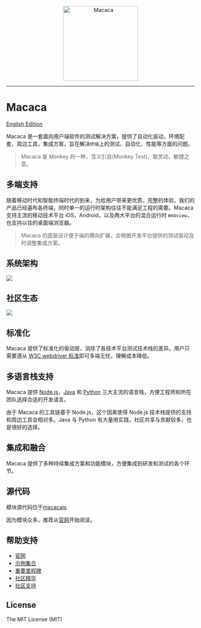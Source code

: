 <p align="center">
  <a href="//macacajs.github.io">
    <img
      alt="Macaca"
      src="https://macacajs.github.io/macaca-logo/svg/monkey.svg"
      width="200"
    />
  </a>
</p>

---

# Macaca

[English Edition](README.md)

Macaca 是一套面向用户端软件的测试解决方案，提供了自动化驱动，环境配套，周边工具，集成方案，旨在解决`终端`上的测试、自动化、性能等方面的问题。

> Macaca 是 Monkey 的一种，含义引自(Monkey Test)，取灵动、敏捷之意。

## 多端支持

随着移动时代和智能终端时代的到来，为给用户带来更优质、完整的体验，我们的产品已经遍布各终端，同时单一的运行时架构往往不能满足工程的需要。Macaca 支持主流的移动技术平台 iOS，Android，以及两大平台的混合运行时 `Webview`，也支持以往的桌面端浏览器。

> Macaca 的底层设计便于端的横向扩展，会根据开发平台提供的测试驱动及时调整集成方案。

## 系统架构

![](https://macacajs.com/assets/88fe9010gy1g1k8o53d0ej20wb0ggwgu.jpg)

## 社区生态

![](https://macacajs.com/assets/88fe9010gy1g1u1juuz3hj20rz0kwafl.jpg)

## 标准化

Macaca 提供了标准化的驱动层，消除了各技术平台测试技术栈的差异。用户只需要遵从 [W3C webdriver 标准](//w3c.github.io/webdriver/webdriver-spec.html)即可多端无忧，理解成本降低。

## 多语言栈支持

Macaca 提供 [Node.js](https://macacajs.com/guide/nodejs.html)，[Java](https://macacajs.com/guide/java.html) 和 [Python](https://macacajs.com/guide/python.html) 三大主流的语言栈，方便工程师和所在团队选择合适的开发语言。

由于 Macaca 的工具链基于 Node.js，这个因素使得 Node.js 技术栈提供的支持和周边工具会相对多。Java 与 Python 有大量用实践，社区共享与贡献较多，也是很好的选择。

## 集成和融合

Macaca 提供了多种持续集成方案和功能模块，方便集成到研发和测试的各个环节。

## 源代码

模块源代码位于[macacajs](https://github.com/macacajs).

因为模块众多，推荐从[官网](https://macacajs.github.io)开始阅读。

## 帮助支持

- [官网](//macacajs.github.io/zh)
- [示例集合](//github.com/macaca-sample)
- [重要里程碑](//macacajs.github.io/zh/guide/roadmap.html)
- [社区精华](//github.com/macacajs/awesome-macaca)
- [社区支持](//macacajs.github.io/zh/guide/support.html)

## License

The MIT License (MIT)
